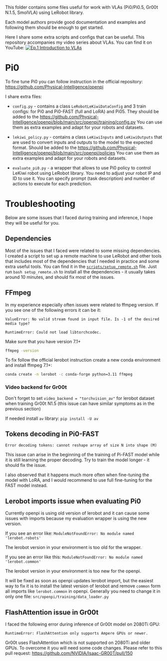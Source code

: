 This folder contains some files useful for work with VLAs (Pi0/Pi0.5, Gr00t N.1.5, SmolVLA) using LeRobot library.

Each model authors provide good documentation and examples and following them should be enough to get started.

Here I share some extra scripts and configs that can be useful. This repository accompanies my video series about VLAs. You can find it on YouTube:
[![Ep.1 Introduction to VLAs](https://img.youtube.com/vi/8dZUOo5xWFw/0.jpg)](https://youtu.be/8dZUOo5xWFw)


# Pi0

<!-- [![Ep.2 Pi 0](https://img.youtube.com/vi/8dZUOo5xWFw/0.jpg)](https://youtu.be/8dZUOo5xWFw) -->

To fine tune Pi0 you can follow instruction in the official repository: https://github.com/Physical-Intelligence/openpi

I share extra files:

- `config.py` - contains a class `LeRobotLeKiwiDataConfig` and 3 train configs: for Pi0 and Pi0-FAST (full and LoRA) and Pi05.
They should be added to the https://github.com/Physical-Intelligence/openpi/blob/main/src/openpi/training/config.py
You can use them as extra examples and adapt for your robots and datasets.

- `lekiwi_policy.py` - contains a class `LeKiwiInputs` and `LeKiwiOutputs` that are used to convert inputs and outputs to the model to the expected format. Should be added to the https://github.com/Physical-Intelligence/openpi/blob/main/src/openpi/policies
You can use them as extra examples and adapt for your robots and datasets.

- `evaluate_pi0.py` - a wrapper that allows to use Pi0 policy to control LeKiwi robot using LeRobot library.
You need to adjust your robot IP and ID to use it.
You can specify prompt (task description) and number of actions to execute for each prediction.


# Troubleshooting

Below are some issues that I faced during training and inference, I hope they will be useful for you.

## Dependencies

Most of the issues that I faced were related to some missing dependencies. I created a script to set up a remote machine to use LeRobot and other tools that includes most of the dependencies that I needed in practice and some extra useful tools. You can find it in the [`scripts/setup_remote.sh`](../scripts/setup_remote.sh) file. Just run `bash setup_remote.sh` to install all the dependencies - it usually takes around 10 minutes, and should fix most of the issues.

## FFmpeg

In my experience especially often issues were related to ffmpeg version. If you see one of the following errors it can be it:

`ValueError: No valid stream found in input file. Is -1 of the desired media type?`

`RuntimeError: Could not load libtorchcodec.`

Make sure that you have version 7.1+

```bash
ffmpeg -version
```

To fix follow the official lerobot instruction create a new conda environment and install ffmpeg 7.1+:

```bash
conda create -n lerobot -c conda-forge python=3.11 ffmpeg
```

### Video backend for Gr00t

Don't forget to set `video_backend = "torchvision_av"` for lerobot dataset when training Gr00t N1.5 (this issue can have similar symptoms as in the previous section)

If needed install `av` library:
`pip install -U av`

## Tokens decoding in Pi0-FAST

`Error decoding tokens: cannot reshape array of size N into shape (M)`

This issue can arise in the beginning of the training of Pi-FAST model while it is still learning the proper decoding.
Try to train the model longer - it should fix the issue.

I also observed that it happens much more often when fine-tuning the model with LoRA, and I would recommend to use full fine-tuning for the FAST model instead.

## Lerobot imports issue when evaluating Pi0

Currently openpi is using old version of lerobot and it can cause some issues with imports because my evaluation wrapper is using the new version.

If you see an error like:
`ModuleNotFoundError: No module named 'lerobot.robots'`

The lerobot version in your environment is too old for the wrapper.

If you see an error like this:
`ModuleNotFoundError: No module named 'lerobot.common'`

The lerobot version in your environment is too new for the openpi.

It will be fixed as soon as openpi updates lerobot import, but the easiest way to fix it is to install the latest version of lerobot and remove `common` form all imports like `lerobot.common` in openpi. Generally you need to change it in only one file: `src/openpi/training/data_loader.py`


## FlashAttention issue in Gr00t

I faced the following error during inference of Gr00t model on 2080Ti GPU:

`RuntimeError: FlashAttention only supports Ampere GPUs or newer.`

Gr00t uses FlashAttention which is not supported on 2080Ti and older GPUs.
To overcome it you will need some code changes. Please refer to this pull request: https://github.com/NVIDIA/Isaac-GR00T/pull/150


